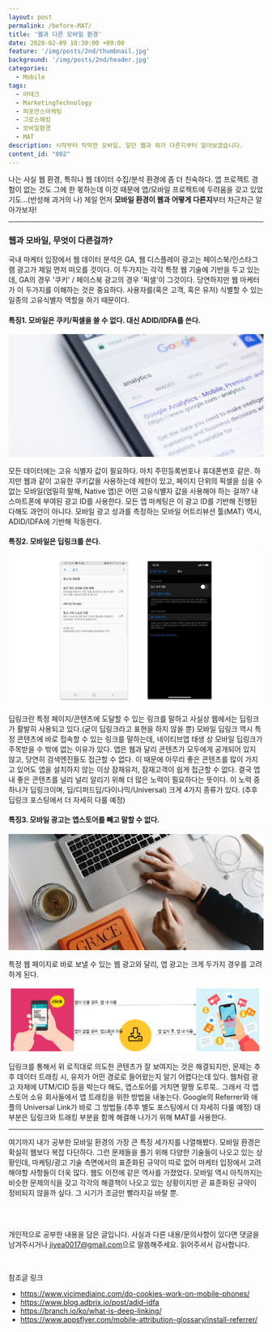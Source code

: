 ```yaml
---
layout: post
permalink: /before-MAT/
title: '웹과 다른 모바일 환경'
date: 2020-02-09 10:30:00 +09:00
feature: '/img/posts/2nd/thumbnail.jpg'
background: '/img/posts/2nd/header.jpg'
categories:
  - Mobile
tags:
  - 마테크
  - MarketingTechnology
  - 퍼포먼스마케팅
  - 그로스해킹
  - 모바일환경
  - MAT
description: 시작부터 막막한 모바일, 일단 웹과 뭐가 다른지부터 알아보겠습니다.
content_id: "002"
---
```


나는 사실 웹 환경, 특히나 웹 데이터 수집/분석 환경에 좀 더 친숙하다.
앱 프로젝트 경험이 없는 것도 그에 한 몫하는데 이것 때문에 앱/모바일 프로젝트에 두려움을 갖고 있었기도...(반성해 과거의 나)
제일 먼저 **모바일 환경이 웹과 어떻게 다른지**부터 차근차근 알아가보자!

---

### 웹과 모바일, 무엇이 다른걸까?

국내 마케터 입장에서 웹 데이터 분석은 GA, 웹 디스플레이 광고는 페이스북/인스타그램 광고가 제일 먼저 떠오를 것이다.
이 두가지는 각각 특정 웹 기술에 기반을 두고 있는데, GA의 경우 '쿠키' / 페이스북 광고의 경우 '픽셀'이 그것이다.
당연하지만 웹 마케터가 이 두가지를 이해하는 것은 중요하다.
사용자를(혹은 고객, 혹은 유저) 식별할 수 있는 일종의 고유식별자 역할을 하기 때문이다.



#### 특징1. 모바일은 쿠키/픽셀을 쓸 수 없다. 대신 ADID/IDFA를 쓴다.

![GA 이미지](/img/posts/2nd/image1_GA.jpg)

모든 데이터에는 고유 식별자 값이 필요하다. 마치 주민등록번호나 휴대폰번호 같은.
하지만 웹과 같이 고유한 쿠키값을 사용하는데 제한이 있고,
페이지 단위의 픽셀을 심을 수 없는 모바일(엄밀히 말해, Native 앱)은 어떤 고유식별자 값을 사용해야 하는 걸까?
내 스마트폰에 부여된 광고 ID를 사용한다.
모든 앱 마케팅은 이 광고 ID를 기반해 진행된다해도 과언이 아니다.
모바일 광고 성과를 측정하는 모바일 어트리뷰션 툴(MAT) 역시, ADID/IDFA에 기반해 작동한다.

#### 특징2. 모바일은 딥링크를 쓴다.

![ADIDIDFA이미지](/img/posts/2nd/image2_ADID.jpg)

딥링크란 특정 페이지/콘텐츠에 도달할 수 있는 링크를 말하고 사실상 웹에서는 딥링크가 활발히 사용되고 있다.(굳이 딥링크라고 표현을 하지 않을 뿐)
모바일 딥링크 역시 특정 콘텐츠에 바로 접속할 수 있는 링크를 말하는데, 네이티브앱 태생 상 모바일 딥링크가 주목받을 수 밖에 없는 이유가 있다.
앱은 웹과 달리 콘텐츠가 모두에게 공개되어 있지 않고, 당연히 검색엔진들도 접근할 수 없다.
이 때문에 아무리 좋은 콘텐츠를 많이 가지고 있어도 앱을 설치하지 않는 이상 잠재유저, 잠재고객이 쉽게 접근할 수 없다.
결국 앱 내 좋은 콘텐츠를 널리 널리 알리기 위해 더 많은 노력이 필요하다는 뜻이다.
이 노력 중 하나가 딥링크이며, 딥/디퍼드딥/다이나믹/Universal) 크게 4가지 종류가 있다. (추후 딥링크 포스팅에서 더 자세히 다룰 예정)

#### 특징3. 모바일 광고는 앱스토어를 빼고 말할 수 없다.

![click이미지](/img/posts/2nd/image3_click.jpg)

특정 웹 페이지로 바로 보낼 수 있는 웹 광고와 달리, 앱 광고는 크게 두가지 경우를 고려하게 된다.

![앱설치로직이미지](/img/posts/2nd/installalgorithm.jpg)

딥링크를 통해서 위 로직대로 의도한 콘텐츠가 잘 보여지는 것은 해결되지만,
문제는 추후 데이터 트래킹 시, 유저가 어떤 경로로 들어왔는지 알기 어렵다는데 있다.
웹처럼 광고 자체에 UTM/CID 등을 박는다 해도, 앱스토어를 거치면 말짱 도루묵..
그래서 각 앱스토어 소유 회사들에서 앱 트래킹을 위한 방법을 내놓는다.
Google의 Referrer와 애플의 Universal Link가 바로 그 방법들.(추후 별도 포스팅에서 더 자세히 다룰 예정)
대부분은 딥링크와 트래킹 부분을 함께 해결해 나가기 위해 MAT를 사용한다.

---

여기까지 내가 공부한 모바일 환경의 가장 큰 특징 세가지를 나열해봤다.
모바일 환경은 확실히 웹보다 복잡 다단하다. 그런 문제들을 풀기 위해 다양한 기술들이 나오고 있는 상황인데,
마케팅/광고 기술 측면에서의 표준화된 규약이 따로 없어 마케터 입장에서 고려해야할 사항들이 더욱 많다.
웹도 이전에 같은 역사를 가졌었다.
모바일 역시 아직까지는 비슷한 문제의식을 갖고 각각의 해결책이 나오고 있는 상황이지만
곧 표준화된 규약이 정비되지 않을까 싶다. 그 시기가 조금만 빨라지길 바랄 뿐.

<br>

<br>

개인적으로 공부한 내용을 담은 글입니다. 사실과 다른 내용/문의사항이 있다면 댓글을 남겨주시거나 <jiyea0017@gmail.com>으로 말씀해주세요. 읽어주셔서 감사합니다.

<br>

참조글 링크

- <https://www.vicimediainc.com/do-cookies-work-on-mobile-phones/>
- <https://www.blog.adbrix.io/post/adid-idfa>
- <https://branch.io/ko/what-is-deep-linking/>
- <https://www.appsflyer.com/mobile-attribution-glossary/install-referrer/>
